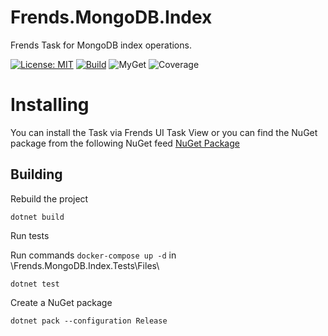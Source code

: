 # Frends.MongoDB.Index
Frends Task for MongoDB index operations.

[![License: MIT](https://img.shields.io/badge/License-MIT-green.svg)](https://opensource.org/licenses/MIT)
[![Build](https://github.com/FrendsPlatform/Frends.MongoDB/actions/workflows/Delete_build_and_test_on_main.yml/badge.svg)](https://github.com/FrendsPlatform/Frends.MongoDB/actions)
![MyGet](https://img.shields.io/myget/frends-tasks/v/Frends.MongoDB.Index)
![Coverage](https://app-github-custom-badges.azurewebsites.net/Badge?key=FrendsPlatform/Frends.MongoDB/Frends.MongoDB.Index|main)

# Installing

You can install the Task via Frends UI Task View or you can find the NuGet package from the following NuGet feed [NuGet Package](https://www.myget.org/F/frends-tasks/api/v2)

## Building


Rebuild the project

`dotnet build`

Run tests
 
Run commands `docker-compose up -d` in \Frends.MongoDB.Index.Tests\Files\

`dotnet test`


Create a NuGet package

`dotnet pack --configuration Release`